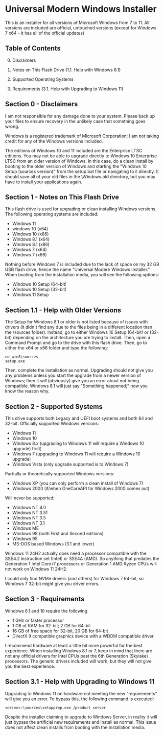 # Universal Modern Windows Installer
This is an installer for all versions of Microsoft Windows from 7 to 11. All versions are included are official, untouched versions (except for Windows 7 x64 - it has all of the official updates)

Table of Contents
-----------------

0. Disclaimers

1. Notes on This Flash Drive (1.1. Help with Windows 8.1)

2. Supported Operating Systems

3. Requirements (3.1. Help with Upgrading to Windows 11)



Section 0 - Disclaimers
-----------------------

I am not responsible for any damage done to your system. Please back up your
files to ensure recovery in the unlikely case that something goes wrong.

Windows is a registered trademark of Microsoft Corporation; I am not taking
credit for any of the Windows versions included.

The editions of Windows 10 and 11 included are the Enterprise LTSC editions.
You may not be able to upgrade directly to Windows 10 Enterprise LTSC from an
older version of Windows. In this case, do a clean install by booting to the
older version of Windows and starting the "Windows 10 Setup (sources version)"
from the setup.bat file or navigating to it directly. It should save all of
your old files in the \Windows.old directory, but you may have to install your
applications again.



Section 1 - Notes on This Flash Drive
-------------------------------------

This flash drive is used for upgrading or clean installing Windows versions.
The following operating systems are included:
-	Windows 11
-	windows 10 (x64)
-	Windows 10 (x86)
-	Windows 8.1 (x64)
-	Windows 8.1 (x86)
-	Windows 7 (x64)
-	Windows 7 (x86)

Nothing before Windows 7 is included due to the lack of space on my 32 GB USB
flash drive, hence the name "Universal Modern Windows Installer."
When booting from the installation media, you will see the following options:
-	Windows 10 Setup (64-bit)
-	Windows 10 Setup (32-bit)
-	Windows 11 Setup

Section 1.1 - Help with Older Versions
-------------------------------------

The Setup for Windows 8.1 or older is not listed because of issues with
drivers (it didn't find any due to the files being in a different location
than the \sources folder). Instead, go to either Windows 10 Setup (64-bit) or
(32-bit) depending on the architecture you are trying to install. Then, open a
Command Prompt and go to the drive with this flash drive. Then, go to either
the x64 or x86 folder and type the following:

	cd win8\sources
	setup.exe

Then, complete the installation as normal. Upgrading should not give you any
problems unless you start the upgrade from a newer version of Windows; then it
will (obviously) give you an error about not being compatible. Windows 8.1
will just say "Something happened;" now you know the reason why.



Section 2 - Supported Systems
-----------------------------

This drive supports both Legacy and UEFI boot systems and both 64 and 32-bit.
Officially supported Windows versions:
-	Windows 11
-	Windows 10
-	Windows 8.x (upgrading to Windows 11 will require a Windows 10 upgrade)
	first)
-	Windows 7 (upgrading to Windows 11 will require a Windows 10 upgrade)
-	Windows Vista (only upgrade supported is to Windows 7)

Partially or theoretically supported Windows versions:
-	Windows XP (you can only perform a clean install of Windows 7)
-	Windows 2000 (if/when OneCoreAPI for Windows 2000 comes out)

Will never be supported:
-	Windows NT 4.0
-	Windows NT 3.51
-	Windows NT 3.5
-	Windows NT 3.1
-	Windows ME
-	Windows 98 (both First and Second editions)
-	Windows 95
-	MS-DOS based Windows (3.1 and lower)

Windows 11 24H2 actually does need a processor compatible with the SSE4.2
instruction set (Intel) or SSE4A (AMD). So anything that predates the
Generation 1 Intel Core i7 processors or Generation 1 AMD Ryzen CPUs will not
work on Windows 11 24H2.

I could only find NVMe drivers (and others) for Windows 7 64-bit, so Windows 7
32-bit might give you driver errors.



Section 3 - Requirements
------------------------

Windows 8.1 and 10 require the following:
-	1 GHz or faster processor
-	1 GB of RAM for 32-bit; 2 GB for 64-bit
-	16 GB of free space for 32-bit, 20 GB for 64-bit
-	DirectX 9 compatible graphics device with a WDDM compatible driver

I recommend hardware at least a little bit more powerful for the best
experience. When installing Windows 8.1 or 7, keep in mind that there are not
any official drivers for Intel CPUs past the 6th Generation (Skylake)
processors. The generic drivers included will work, but they will not give you
the best experience.

Section 3.1 - Help with Upgrading to Windows 11
-----------------------------------------------

Upgrading to Windows 11 on hardware not meeting the new "requirements" will
give you an error. To bypass this, the following command is executed:

	<drive>:\sources\setupprep.exe /product server

Despite the installer claiming to upgrade to Windows Server, in reality it
will just bypass the artificial new requirements and install as normal. This
issue does not affect clean installs from booting with the installation media.
